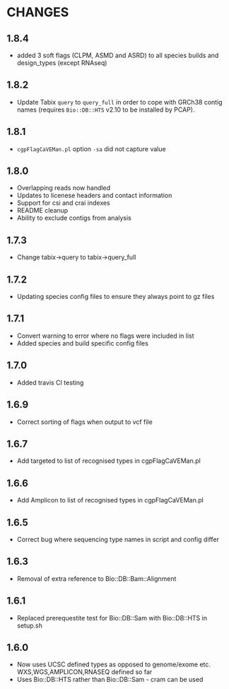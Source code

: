 # CHANGES

## 1.8.4

* added 3 soft flags (CLPM, ASMD and ASRD) to all species builds and design_types (except RNAseq)

## 1.8.2

* Update Tabix `query` to `query_full` in order to cope with GRCh38 contig names (requires `Bio::DB::HTS` v2.10 to be installed by PCAP).

## 1.8.1

* `cgpFlagCaVEMan.pl` option `-sa` did not capture value

## 1.8.0

*   Overlapping reads now handled
*   Updates to licenese headers and contact information
*   Support for csi and crai indexes
*   README cleanup
*   Ability to exclude contigs from analysis

## 1.7.3

* Change tabix->query to tabix->query_full

## 1.7.2

*   Updating species config files to ensure they always point to gz files

## 1.7.1

*   Convert warning to error where no flags were included in list
*   Added species and build specific config files

## 1.7.0

*   Added travis CI testing

## 1.6.9

*   Correct sorting of flags when output to vcf file

## 1.6.7

*   Add targeted to list of recognised types in cgpFlagCaVEMan.pl

## 1.6.6

*   Add Amplicon to list of recognised types in cgpFlagCaVEMan.pl

## 1.6.5

*   Correct bug where sequencing type names in script and config differ

## 1.6.3

*   Removal of extra reference to Bio::DB::Bam::Alignment

## 1.6.1

*   Replaced prerequestite test for Bio::DB::Sam with Bio::DB::HTS in setup.sh

## 1.6.0

*   Now uses UCSC defined types as opposed to genome/exome etc. WXS,WGS,AMPLICON,RNASEQ defined so far
*   Uses Bio::DB::HTS rather than Bio::DB::Sam - cram can be used

